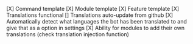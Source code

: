 [X] Command template
[X] Module template
[X] Feature template
[X] Translations functional
[] Translations auto-update from github
[X] Automatically detect what languages the bot has been translated to and give that as a option in settings
[X] Ability for modules to add their own translations (check translation injection function)